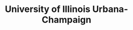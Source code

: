 ---
title: 'University of Illinois Urbana-Champaign'
link : 'https://github.com/ise-uiuc'
job : 'Research Intern (remote)'
job_content: 'LLM for program analysis.'
start_time: '2024.06'
end_time  : '2025.02'
---